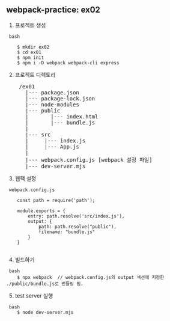 ## webpack-practice: ex02
1. 프로젝트 생성
```
 bash

    $ mkdir ex02
    $ cd ex01
    $ npm init
    $ npm i -D webpack webpack-cli express

```

2. 프로젝트 디렉토리

<pre>
    /ex01
      |--- package.json
      |--- package-lock.json
      |--- node-modules
      |--- public
      |       |--- index.html
      |       |--- bundle.js
      |
      |--- src
      |     |--- index.js
      |     |--- App.js
      |
      |--- webpack.config.js [webpack 설정 파일]
      |--- dev-server.mjs
</pre>

3. 웹팩 설정
```
 webpack.config.js

    const path = require('path');

    module.exports = {
        entry: path.resolve('src/index.js'),
        output: {
            path: path.resolve("public"),
            filename: "bundle.js"
        }
    }
    
```

4. 빌드하기
```
 bash
    $ npx webpack  // webpack.config.js의 output 섹션에 지정한 ./public/bundle.js로 번들링 됨.

```

5. test server 실행
```
 bash
    $ node dev-server.mjs

```